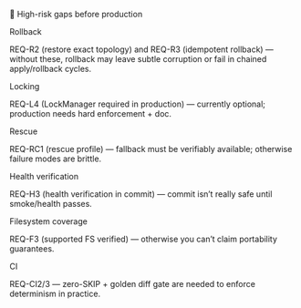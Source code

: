 🚩 High-risk gaps before production

Rollback

REQ-R2 (restore exact topology) and REQ-R3 (idempotent rollback) — without these, rollback may leave subtle corruption or fail in chained apply/rollback cycles.

Locking

REQ-L4 (LockManager required in production) — currently optional; production needs hard enforcement + doc.

Rescue

REQ-RC1 (rescue profile) — fallback must be verifiably available; otherwise failure modes are brittle.

Health verification

REQ-H3 (health verification in commit) — commit isn’t really safe until smoke/health passes.

Filesystem coverage

REQ-F3 (supported FS verified) — otherwise you can’t claim portability guarantees.

CI

REQ-CI2/3 — zero-SKIP + golden diff gate are needed to enforce determinism in practice.